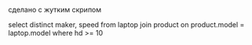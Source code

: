 сделано с жутким скрипом 

select distinct maker, speed 
from laptop join product 
on product.model = laptop.model 
where hd >= 10
